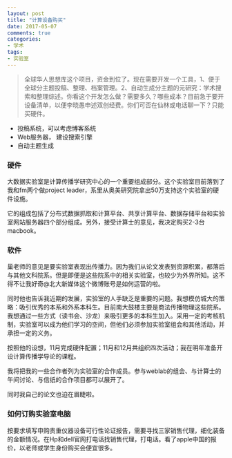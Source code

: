 ```yaml
---
layout: post
title: "计算设备购买"
date: 2017-05-07
comments: true
categories:
- 学术
tags:
- 实验室
---
```




> 全球华人思想库这个项目，资金到位了。现在需要开发一个工具，1、便于全球分主题投稿、整理、档案管理。2、自动生成分主题的元研究：学术搜索和整理综述。你看这个开发怎么做？需要多久？哪些成本？目前急于要开设备清单，以便李晓愚申述双创经费。你们可否在仙林或电话聊一下？只能买硬件。

- 投稿系统，可以考虑博客系统
- Web服务器， 建设搜索引擎
- 自动主题生成

### 硬件
大数据实验室是计算传播学研究中心的一个重要组成部分。这个实验室目前落到了我和fm两个做project leader，系里从奥美研究院拿出50万支持这个实验室的硬件设施。

它的组成包括了分布式数据抓取和计算平台、共享计算平台、数据存储平台和实验室网站服务器四个部分组成。另外，接受计算士的意见，我决定购买2-3台macbook。

### 软件
巢老师的意见是要实验室表现出传播力。因为我们从论文发表到资源积累，都落后与其他文科院系。但是即便是这些院系中的相关实验室，也较少为外界所知。这不得不让我好奇@北大新媒体这个微博账号是如何运营的啦。

同时他也告诉我近期的发展，实验室的人手缺乏是重要的问题。我想模仿城大的策略：吸引优秀的本系和外系本科生。目前南大鼓楼主要是商法传播物理这些院系。我想通过一些方式（读书会、沙龙）来吸引更多的本科生加入。采用一定的考核机制，实验室可以成为他们学习的空间，但他们必须参加实验室组会和其他活动，并承担一定的义务。

按照他的设想，11月完成硬件配置；11月和12月共组织四次活动；我在明年准备开设计算传播学导论的课程。

我将把我的一些合作者列为实验室的合作成员。参与weblab的组会、与计算士的午间讨论、与信纸的合作项目都可以展开了。

同时我自己的论文也迫在眉睫啦。

### 如何订购实验室电脑

按要求填写申购贵重仪器设备可行性论证报告，需要寻找三家销售代理，细化装备的金额情况。在Hp和dell官网打电话找销售代理，打电话。看了apple中国的报价，以老师或学生身份购买会便宜很多。
